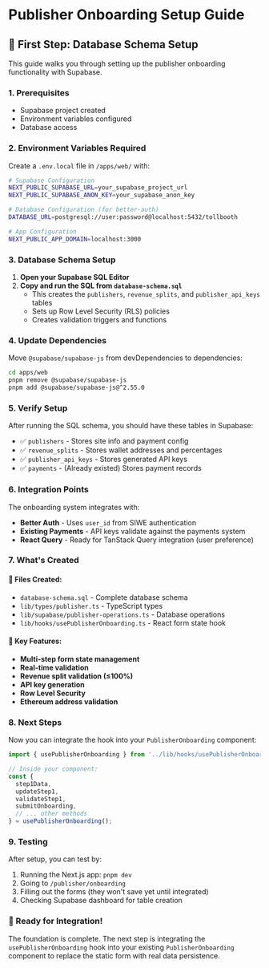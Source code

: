 # Publisher Onboarding Setup Guide

## 🎯 First Step: Database Schema Setup

This guide walks you through setting up the publisher onboarding functionality with Supabase.

### 1. Prerequisites

- Supabase project created
- Environment variables configured
- Database access

### 2. Environment Variables Required

Create a `.env.local` file in `/apps/web/` with:

```bash
# Supabase Configuration
NEXT_PUBLIC_SUPABASE_URL=your_supabase_project_url
NEXT_PUBLIC_SUPABASE_ANON_KEY=your_supabase_anon_key

# Database Configuration (for better-auth)
DATABASE_URL=postgresql://user:password@localhost:5432/tollbooth

# App Configuration  
NEXT_PUBLIC_APP_DOMAIN=localhost:3000
```

### 3. Database Schema Setup

1. **Open your Supabase SQL Editor**
2. **Copy and run the SQL from `database-schema.sql`**
   - This creates the `publishers`, `revenue_splits`, and `publisher_api_keys` tables
   - Sets up Row Level Security (RLS) policies
   - Creates validation triggers and functions

### 4. Update Dependencies

Move `@supabase/supabase-js` from devDependencies to dependencies:

```bash
cd apps/web
pnpm remove @supabase/supabase-js
pnpm add @supabase/supabase-js@^2.55.0
```

### 5. Verify Setup

After running the SQL schema, you should have these tables in Supabase:

- ✅ `publishers` - Stores site info and payment config
- ✅ `revenue_splits` - Stores wallet addresses and percentages  
- ✅ `publisher_api_keys` - Stores generated API keys
- ✅ `payments` - (Already existed) Stores payment records

### 6. Integration Points

The onboarding system integrates with:

- **Better Auth** - Uses `user_id` from SIWE authentication
- **Existing Payments** - API keys validate against the payments system
- **React Query** - Ready for TanStack Query integration (user preference)

### 7. What's Created

#### 📁 Files Created:
- `database-schema.sql` - Complete database schema
- `lib/types/publisher.ts` - TypeScript types
- `lib/supabase/publisher-operations.ts` - Database operations
- `lib/hooks/usePublisherOnboarding.ts` - React form state hook

#### 🔧 Key Features:
- **Multi-step form state management**
- **Real-time validation**
- **Revenue split validation (≤100%)**
- **API key generation**
- **Row Level Security**
- **Ethereum address validation**

### 8. Next Steps

Now you can integrate the hook into your `PublisherOnboarding` component:

```typescript
import { usePublisherOnboarding } from '../lib/hooks/usePublisherOnboarding';

// Inside your component:
const {
  step1Data,
  updateStep1,
  validateStep1,
  submitOnboarding,
  // ... other methods
} = usePublisherOnboarding();
```

### 9. Testing

After setup, you can test by:

1. Running the Next.js app: `pnpm dev`
2. Going to `/publisher/onboarding`
3. Filling out the forms (they won't save yet until integrated)
4. Checking Supabase dashboard for table creation

### 🚀 Ready for Integration!

The foundation is complete. The next step is integrating the `usePublisherOnboarding` hook into your existing `PublisherOnboarding` component to replace the static form with real data persistence.
